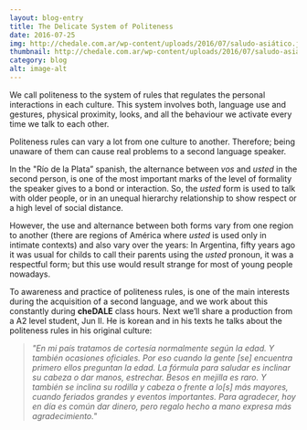 ```yaml
---
layout: blog-entry
title: The Delicate System of Politeness
date: 2016-07-25
img: http://chedale.com.ar/wp-content/uploads/2016/07/saludo-asiático.jpg
thumbnail: http://chedale.com.ar/wp-content/uploads/2016/07/saludo-asiático.jpg
category: blog
alt: image-alt
---
```

We call politeness to the system of rules that regulates the personal
interactions in each culture. This system involves both, language use
and gestures, physical proximity, looks, and all the behaviour we
activate every time we talk to each other.

Politeness rules can vary a lot from one culture to another. Therefore; 
being unaware of them can cause real problems to a second language
speaker.

In the "Río de la Plata” spanish, the alternance between _vos_ and
_usted_ in the second person, is one of the most important marks of the
level of formality the speaker gives to a bond or interaction. So, the
_usted_ form is used to talk with older people, or in an unequal 
hierarchy relationship to show respect or a high level of social 
distance.

However, the use and alternance between both forms vary from one region
to another (there are regions of América where _usted_ is used only in
intimate contexts) and also vary over the years: In Argentina, fifty
years ago it was usual for childs to call their parents using the
_usted_ pronoun, it was a respectful form; but this use would result
strange for most of young people nowadays.

To awareness and practice of politeness rules, is one of the main
interests during the acquisition of a second language, and we work about
this constantly during **cheDALE** class hours. Next we’ll share a
production from a A2 level student, Jun Il. He is korean and in his
texts he talks about the politeness rules in his original culture:

> _"En mi país tratamos de cortesía normalmente según la edad. Y también
ocasiones oficiales. Por eso cuando la gente [se] encuentra primero
ellos preguntan la edad. La fórmula para saludar es inclinar su cabeza
o dar manos, estrechar. Besos en mejilla es raro. Y también se inclina
su rodilla y cabeza o frente a lo[s] más mayores, cuando feriados
grandes y eventos importantes. Para agradecer, hoy en día es común dar
dinero, pero regalo hecho a mano expresa más agradecimiento."_